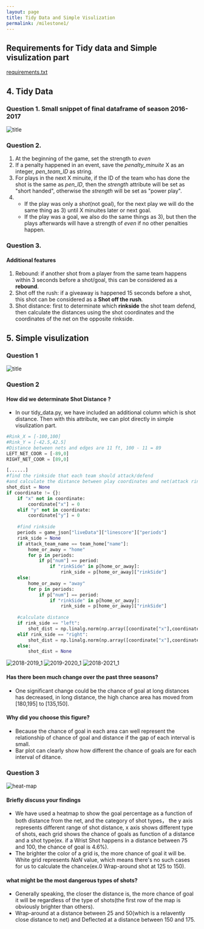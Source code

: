 ```yaml
---
layout: page
title: Tidy Data and Simple Visulization
permalink: /milestone1/
---
```

## Requirements for Tidy data and Simple visulization part
[requirements.txt](../CodeBase/requirements.txt)

## 4. Tidy Data
### Question 1. Small snippet of final dataframe of season 2016-2017
![title](../Images/tidy%20data%20snippet.png/)
### Question 2.  
1. At the beginning of the game, set the strength to *even*
2. If a penalty happened in an event, save the *penalty_minuite* X as an integer, *pen_team_ID* as string.
3. For plays in the next X minuite, if the ID of the team who has done the shot is the same as *pen_ID*, then the *strength* attribute will be set as "short handed", otherwise the *strength* will be set as "power play". 
4. - If the play was only a *shot*(not goal), for the next play we will do the same thing as 3) until X minuites later or next goal. 
    - If the play was a goal, we also do the same things as 3), but then the plays afterwards will have a strength of *even* if no other penalties happen.
### Question 3.
#### Additional features
1. Rebound: if another shot from a player from the same team happens within 3 seconds before a shot/goal, this can be considered as a **rebound**.
2. Shot off the rush: if a giveaway is happened 15 seconds before a shot, this shot can be considered as a **Shot off the rush**.
3. Shot distance: first to determinate which **rinkside** the shot team defend, then calculate the distances using the shot coordinates and the coordinates of the net on the opposite rinkside.

## 5. Simple visulization
### Question 1
![title](../Images/q1_type_goal.png/)
### Question 2
#### How did we determinate Shot Distance ?
- In our tidy_data.py, we have included an additional column which is shot distance. Then with this attribute, we can plot directly in simple visulization part.
```python
#Rink_X = [-100,100]
#Rink_Y = [-42.5,42.5]
#Distance between nets and edges are 11 ft, 100 - 11 = 89
LEFT_NET_COOR = [-89,0]
RIGHT_NET_COOR = [89,0]

[......]
#find the rinkside that each team should attack/defend
#and calculate the distance between play coordinates and net(attack rinkside) coordinate
shot_dist = None
if coordinate != {}:
    if "x" not in coordinate:
        coordinate["x"] = 0
    elif "y" not in coordinate:
        coordinate["y"] = 0
    
    #find rinkside
    periods = game_json["liveData"]["linescore"]["periods"]
    rink_side = None
    if attack_team_name == team_home["name"]:
        home_or_away = "home"
        for p in periods:
            if p["num"] == period:
                if "rinkSide" in p[home_or_away]:
                    rink_side = p[home_or_away]["rinkSide"]
    else:
        home_or_away = "away"
        for p in periods:
            if p["num"] == period:
                if "rinkSide" in p[home_or_away]:
                    rink_side = p[home_or_away]["rinkSide"]
    
    #calculate distance
    if rink_side == "left":
        shot_dist = np.linalg.norm(np.array([coordinate["x"],coordinate["y"]]) - np.array(RIGHT_NET_COOR))
    elif rink_side == "right":
        shot_dist = np.linalg.norm(np.array([coordinate["x"],coordinate["y"]]) - np.array(LEFT_NET_COOR))
    else:
        shot_dist = None

```

![2018-2019_1](../Images/q2_dist_goal_2018.png)
![2019-2020_1](../Images/q2_dist_goal_2019.png)
![2018-2021_1](../Images/q2_dist_goal_2020.png)
####  Has there been much change over the past three seasons? 
- One significant change could be the chance of goal at long distances has decreased, in long distance, the high chance area has moved from [180,195] to [135,150].
####  Why did you choose this figure?
- Because the chance of goal in each area can well represent the relationship of chance of goal and distance if the gap of each interval is small.
- Bar plot can clearly show how different the chance of goals are for each interval of ditance.
### Question 3
![heat-map](../Images/q2_dist_type_goal.png)
#### Briefly discuss your findings
- We have used a heatmap to show the goal percentage as a function of both distance from the net, and the category of shot types， the y axis represents different range of shot distance, x axis shows different type of shots, each grid shows the chance of goals as function of a distance and a shot type(ex. if a Wrist Shot happens in a distance between 75 and 100, the chance of goal is 4.6%). 
- The brighter the color of a grid is, the more chance of goal it will be. White grid represents *NaN* value, which means there's no such cases for us to calculate the chance(ex.0 Wrap-around shot at 125 to 150).
#### what might be the most dangerous types of shots?
- Generally speaking, the closer the distance is, the more chance of goal it will be regardless of the type of shots(the first row of the map is obviously brighter than others).
- Wrap-around at a distance between 25 and 50(which is a relavently close distance to net) and Deflected at a distance between 150 and 175.